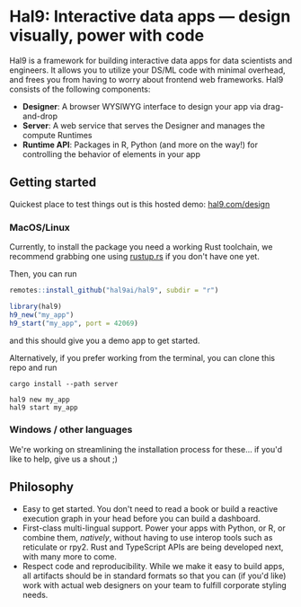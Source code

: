 # Hal9: Interactive data apps &mdash; design visually, power with code

Hal9 is a framework for building interactive data apps for data scientists and engineers. It allows you to utilize your DS/ML code with minimal overhead, and frees you from having to worry about frontend web frameworks. Hal9 consists of the following components:

- **Designer**: A browser WYSIWYG interface to design your app via drag-and-drop
- **Server**: A web service that serves the Designer and manages the compute Runtimes
- **Runtime API**: Packages in R, Python (and more on the way!) for controlling the behavior of elements in your app

## Getting started

Quickest place to test things out is this hosted demo: [hal9.com/design](https://hal9.com/design)

### MacOS/Linux

Currently, to install the package you need a working Rust toolchain, we recommend grabbing one using [rustup.rs](https://rustup.rs) if you don't have one yet.

Then, you can run

```r
remotes::install_github("hal9ai/hal9", subdir = "r")

library(hal9)
h9_new("my_app")
h9_start("my_app", port = 42069)
```

and this should give you a demo app to get started.

Alternatively, if you prefer working from the terminal, you can clone this repo and run

```
cargo install --path server

hal9 new my_app
hal9 start my_app
```

### Windows / other languages

We're working on streamlining the installation process for these... if you'd like to help, give us a shout ;)

## Philosophy

- Easy to get started. You don't need to read a book or build a reactive execution graph in your head
 before you can build a dashboard.
- First-class multi-lingual support. Power your apps with Python, or R, or combine them, *natively*, without having
to use interop tools such as reticulate or rpy2. Rust and TypeScript APIs are being developed next, with many more to come.
- Respect code and reproducibility. While we make it easy to build apps, all artifacts should be in standard formats
so that you can (if you'd like) work with actual web designers on your team to fulfill corporate styling needs.

